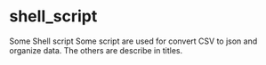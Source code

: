 # shell_script

Some Shell script
Some script are used for convert CSV to json and organize data.
The others are describe in titles.

